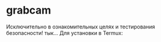 # grabcam
Исключительно в ознакомительных целях и тестирования безопасности!
тык... 
Для установки в Termux:
